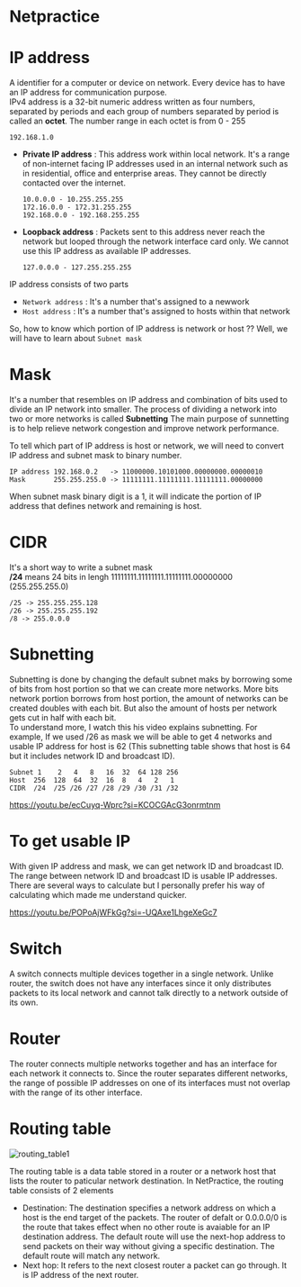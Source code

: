 # Netpractice
# IP address
A identifier for a computer or device on network. Every device has to have an IP address for communication purpose. <br>
IPv4 address is a 32-bit numeric address written as four numbers, separated by periods and each group of numbers separated by period is called an **octet**.
The number range in each octet is from 0 - 255 <br>
```
192.168.1.0
```
+ **Private IP address** :
  This address work within local network. It's a range of non-internet facing IP addresses used in an internal network such as in residential, office and enterprise areas. They cannot be directly contacted over the internet.
  ```
  10.0.0.0 - 10.255.255.255
  172.16.0.0 - 172.31.255.255
  192.168.0.0 - 192.168.255.255
  ```
+ **Loopback address** :
  Packets sent to this address never reach the network but looped through the network interface card only. We cannot use this IP address as available IP addresses.
  ```
  127.0.0.0 - 127.255.255.255
  ```

IP address consists of two parts
+ ```Network address``` : It's a number that's assigned to a newwork
+ ```Host address``` : It's a number that's assigned to hosts within that network

So, how to know which portion of IP address is network or host ?? Well, we will have to learn about ```Subnet mask```

# Mask
It's a number that resembles on IP address and combination of bits used to divide an IP network into smaller. The process of dividing a network into two or more networks is called **Subnetting**
The main purpose of sunnetting is to help relieve network congestion and improve network performance.

To tell which part of IP address is host or network, we will need to convert IP address and subnet mask to binary number. <br>
```
IP address 192.168.0.2   -> 11000000.10101000.00000000.00000010
Mask       255.255.255.0 -> 11111111.11111111.11111111.00000000
```
When subnet mask binary digit is a 1, it will indicate the portion of IP address that defines network and remaining is host.
# CIDR
It's a short way to write a subnet mask <br>
**/24** means 24 bits in lengh 11111111.11111111.11111111.00000000 (255.255.255.0)
```
/25 -> 255.255.255.128
/26 -> 255.255.255.192
/8 -> 255.0.0.0
```
# Subnetting
Subnetting is done by changing the default subnet maks by borrowing some of bits from host portion so that we can create more networks. More bits network portion borrows from host portion, the amount of networks can be created doubles with each bit. But also the amount of hosts per network gets cut in half with each bit. <br>
To understand more, I watch this his video explains subnetting. For example, If we used /26 as mask we will be able to get 4 networks and usable IP address for host is 62 (This subnetting table shows that host is 64 but it includes network ID and broadcast ID).
```
Subnet 1    2   4   8   16  32  64 128 256
Host  256  128  64  32  16  8   4   2   1
CIDR  /24  /25 /26 /27 /28 /29 /30 /31 /32
```
https://youtu.be/ecCuyq-Wprc?si=KCOCGAcG3onrmtnm

# To get usable IP
With given IP address and mask, we can get network ID and broadcast ID. The range between network ID and broadcast ID is usable IP addresses. There are several ways to calculate but I personally prefer his way of calculating which made me understand quicker. 

https://youtu.be/POPoAjWFkGg?si=-UQAxe1LhgeXeGc7 

# Switch
A switch connects multiple devices together in a single network. Unlike router, the switch does not have any interfaces since it only distributes packets to its local network and cannot talk directly to a network outside of its own.

# Router
The router connects multiple networks together and has an interface for each network it connects to. Since the router separates different networks, the range of possible IP addresses on one of its interfaces must not overlap with the range of its other interface.

# Routing table
![routing_table1](https://github.com/mdspro15/netpractice/assets/142498552/cc395f85-56da-4521-9fb6-9eb5c799d89f)

The routing table is a data table stored in a router or a network host that lists the router to paticular network destination. In NetPractice, the routing table consists of 2 elements
+ Destination: The destination specifies a network address on which a host is the end target of the packets. The router of defalt or 0.0.0.0/0 is the route that takes effect when no other route is avaiable for an IP destination address. The default route will use the next-hop address to send packets on their way without giving a specific destination. The default route will match any network.
+ Next hop: It refers to the next closest router a packet can go through. It is IP address of the next router.
